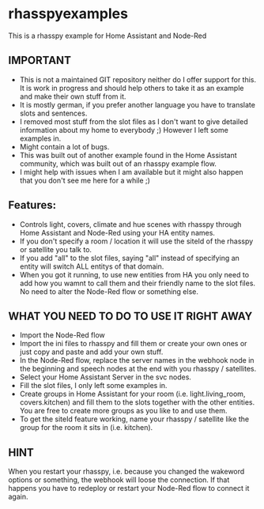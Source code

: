 # rhasspyexamples
This is a rhasspy example for Home Assistant and Node-Red

## IMPORTANT ##

- This is not a maintained GIT repository neither do I offer support for this. It is work in progress and should help others to take it as an example and make their own stuff from it.
- It is mostly german, if you prefer another language you have to translate slots and sentences.
- I removed most stuff from the slot files as I don't want to give detailed information about my home to everybody ;) However I left some examples in.
- Might contain a lot of bugs.
- This was built out of another example found in the Home Assistant community, which was built out of an rhasspy example flow.
- I might help with issues when I am available but it might also happen that you don't see me here for a while ;)

## Features: ##

- Controls light, covers, climate and hue scenes with rhasspy through Home Assistant and Node-Red using your HA entity names.
- If you don't specify a room / location it will use the siteId of the rhasspy or satellite you talk to.
- If you add "all" to the slot files, saying "all" instead of specifying an entity will switch ALL entitys of that domain.
- When you got it running, to use new entities from HA you only need to add how you wamnt to call them and their friendly name to the slot files. No need to alter the Node-Red flow or something else.

## WHAT YOU NEED TO DO TO USE IT RIGHT AWAY ##

- Import the Node-Red flow
- Import the ini files to rhasspy and fill them or create your own ones or just copy and paste and add your own stuff.
- In the Node-Red flow, replace the server names in the webhook node in the beginning and speech nodes at the end with you rhasspy / satellites.
- Select your Home Assistant Server in the svc nodes.
- Fill the slot files, I only left some examples in.
- Create groups in Home Assistant for your room (i.e. light.living_room, covers.kitchen) and fill them to the slots together with the other entities. You are free to create more groups as you like to and use them.
- To get the siteId feature working, name your rhasspy / satellite like the group for the room it sits in (i.e. kitchen).

## HINT ##

When you restart your rhasspy, i.e. because you changed the wakeword options or something, the webhook will loose the connection. If that happens you have to redeploy or restart your Node-Red flow to connect it again.
